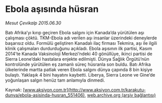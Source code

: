 # Ebola aşısında hüsran

*Mesut Çevikalp 2015.06.30*

<div class="pNewsDetailMainContent" itemprop="articleBody">
 <p>
  Batı Afrika’yı kırıp geçiren Ebola salgını için Kanada’da yürütülen aşı çalışması çöktü. TKM-Ebola adı verilen aşı insanlar üzerindeki deneylerde başarısız oldu. Formülü geliştiren Kanadalı ilaç firması Tekmira, aşı ile ilgili klinik çalışmaları durdurduğunu açıkladı. Ebola aşısının ilk partisi, Kasım 2014’te Kanada Vaksinoloji Merkezi’ndeki 40 gönüllüye, ikinci partisi de Sierra Leone’daki hastalara enjekte edilmişti. Dünya Sağlık Örgütü’nün kontrolünde yürütülen eş zamanlı süreç hüsranla son buldu. Batı Afrika ülkelerinde martta patlak veren Ebola salgını dünya çapında 8 bin kişiye bulaştı. Yaklaşık 4 bini hayatını kaybetti. Liberya, Sierra Leone ve Gine’de yoğunlaşan salgın henüz tam anlamıyla dinmedi.
 </p>
</div>


Kaynak: [www.aksiyon.com.tr](http://www.aksiyon.com.tr/karakutu-dunya/ebola-asisinda-husran_551406), [web.archive.org (arşiv bağlantısı)](http://web.archive.org/web/20150726121501/http://www.aksiyon.com.tr/karakutu-dunya/ebola-asisinda-husran_551406)

